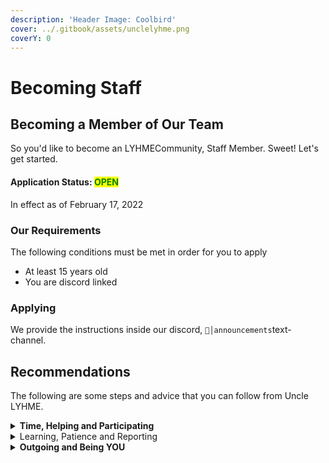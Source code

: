 ```yaml
---
description: 'Header Image: Coolbird'
cover: ../.gitbook/assets/unclelyhme.png
coverY: 0
---
```


# Becoming Staff

## Becoming a Member of Our Team

So you'd like to become an LYHMECommunity, Staff Member. Sweet! Let's get started.

#### Application Status: <mark style="color:green;">**OPEN**</mark>

In effect as of February 17, 2022

### Our Requirements

The following conditions must be met in order for you to apply

* At least 15 years old
* You are discord linked

### Applying

We provide the instructions inside our discord, `📌│announcements`text-channel.

## Recommendations

The following are some steps and advice that you can follow from Uncle LYHME.

<details>

<summary><strong>Time,  Helping and Participating</strong></summary>

Take your time answering questions that you are asked, this goes along with while you apply, and are being interviewed. We encouraged having your answers be lengthy.\
\
Actively **TRY** to help other members, inside our discord and even in-game. When it comes to something you don't know, know it's okay. You can take that moment to learn, let the member know you don't know, and try to find someone that knows the answer.

Participate in the community. What we mean by this is, to make suggestions, and react to polls, changelogs, and announcements to name a few.

</details>

<details>

<summary>Learning, Patience and Reporting</summary>

Read over our wiki, and learn where things are located. We are and will always be adding it, so this is very important.

Patience, to our members and staff team. When it comes to an application, It can take us 1 to 4 weeks to have it reviewed. It may not actually take the 4 weeks, but things can come up.

Report exploits, or something that needs to be cleaned up. You can report these things by contacting us via our ModMail bot.

</details>

<details>

<summary><strong>Outgoing and Being YOU</strong></summary>

Seek to get to know other BEAUTIFUL members. This includes the team and also other members. BUT we also know that not everyone is outgoing and that is totally okay. Do it on your own time, if that is a simple "hi there" to a new member in discord that works.\
\
At the end of the day, please do everything you do because of your love for the Community. Not because you feel like you are being told what to do.

</details>
